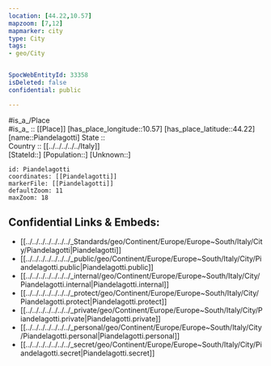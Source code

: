 ```yaml
---
location: [44.22,10.57] 
mapzoom: [7,12] 
mapmarker: city 
type: City
tags:
- geo/City


SpocWebEntityId: 33358
isDeleted: false
confidential: public

---
```

#is_a_/Place  
#is_a_ :: [[Place]] 
[has_place_longitude::10.57] 
[has_place_latitude::44.22] 
[name::Piandelagotti] 
State ::  
Country :: [[../../../../../Italy]]  
[StateId::] 
[Population::] 
[Unknown::] 


```leaflet
id: Piandelagotti
coordinates: [[Piandelagotti]] 
markerFile: [[Piandelagotti]] 
defaultZoom: 11 
maxZoom: 18
```


## Confidential Links & Embeds: 
- [[../../../../../../../_Standards/geo/Continent/Europe/Europe~South/Italy/City/Piandelagotti|Piandelagotti]] 
- [[../../../../../../../_public/geo/Continent/Europe/Europe~South/Italy/City/Piandelagotti.public|Piandelagotti.public]] 
- [[../../../../../../../_internal/geo/Continent/Europe/Europe~South/Italy/City/Piandelagotti.internal|Piandelagotti.internal]] 
- [[../../../../../../../_protect/geo/Continent/Europe/Europe~South/Italy/City/Piandelagotti.protect|Piandelagotti.protect]] 
- [[../../../../../../../_private/geo/Continent/Europe/Europe~South/Italy/City/Piandelagotti.private|Piandelagotti.private]] 
- [[../../../../../../../_personal/geo/Continent/Europe/Europe~South/Italy/City/Piandelagotti.personal|Piandelagotti.personal]] 
- [[../../../../../../../_secret/geo/Continent/Europe/Europe~South/Italy/City/Piandelagotti.secret|Piandelagotti.secret]] 
